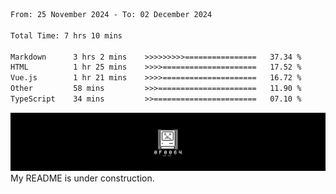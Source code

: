 <!--START_SECTION:waka-->

```txt
From: 25 November 2024 - To: 02 December 2024

Total Time: 7 hrs 10 mins

Markdown      3 hrs 2 mins    >>>>>>>>>================   37.34 %
HTML          1 hr 25 mins    >>>>=====================   17.52 %
Vue.js        1 hr 21 mins    >>>>=====================   16.72 %
Other         58 mins         >>>======================   11.90 %
TypeScript    34 mins         >>=======================   07.10 %
```

<!--END_SECTION:waka-->

<img src="https://raw.githubusercontent.com/n3xta/image-hosting/main/img/202411032331174.png"/>
My README is under construction. 
